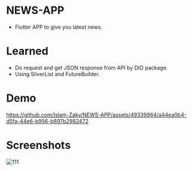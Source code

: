 # NEWS-APP

- Flutter APP to give you latest news.

# Learned

- Do request and get JSON response from API by DIO package.
- Using SliverList and FutureBuilder.

# Demo
https://github.com/Islam-Zaky/NEWS-APP/assets/49339964/a44ea0b4-d5fa-44e6-b956-b897b2982472


# Screenshots
![111](https://github.com/Islam-Zaky/NEWS-APP/assets/49339964/ff0bbd94-3f40-4893-b02a-eb4861efdc45)



